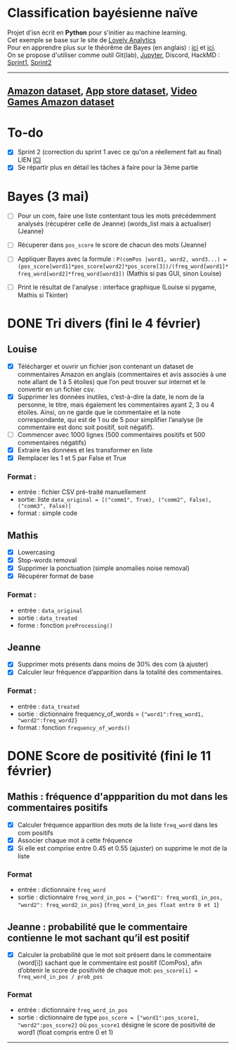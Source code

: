 # Classification bayésienne naïve
Projet d'isn écrit en **Python** pour s'initier au machine learning.  
Cet exemple se base sur le site de [Lovely Analytics](https://lovelyanalytics.com/2018/10/04/classification-bayesienne-naive-comment-ca-marche/)  
Pour en apprendre plus sur le théorême de Bayes (en anglais) : [ici](https://actuairesbigdata.wordpress.com/2016/01/13/une-explication-simple-de-classification-naive-bayesienne/) et [ici](https://arbital.com/p/bayes_rule/?l=1zq).  
On se propose d'utiliser comme outil Git(lab), [Jupyter](https://www.dataquest.io/m/349-project-learn-and-install-jupyter-notebook/), Discord, HackMD : [Sprint1](https://hackmd.io/@loune/sprint1), [Sprint2](https://hackmd.io/@JeanneD/sprint2)

---

[Amazon dataset](http://jmcauley.ucsd.edu/data/amazon/),
[App store dataset](https://medium.com/the-research-nest/data-science-tutorial-analysis-of-the-google-play-store-dataset-c720330d4903),
[Video Games Amazon dataset](http://snap.stanford.edu/data/amazon/productGraph/categoryFiles/reviews_Video_Games_5.json.gz)
---

# To-do
- [X] Sprint 2 (correction du sprint 1 avec ce qu'on a réellement fait au final) LIEN [ICI](https://hackmd.io/@JeanneD/sprint2)
- [X] Se répartir plus en détail les tâches à faire pour la 3ème partie

# Bayes (3 mai)

- [ ] Pour un com, faire une liste contentant tous les mots précédemment analysés (récupérer celle de Jeanne) (words_list mais à actualiser) (Jeanne)
- [ ] Récuperer dans `pos_score` le score de chacun des mots (Jeanne)
- [ ] Appliquer Bayes avec la formule : `P(comPos |word1, word2, word3...) = (pos_score[word1]*pos_score[word2]*pos_score[3])/(freq_word[word1]*freq_word[word2]*freq_word[word3])` (Mathis si pas GUI, sinon Louise)
- [ ] Print le résultat de l'analyse : interface graphique (Louise si pygame, Mathis si Tkinter)


# **DONE** Tri divers (fini le 4 février)

## Louise
- [X] Télécharger et ouvrir un fichier json contenant un dataset de commentaires Amazon en anglais (commentaires et avis associés à une note allant de 1 à 5 étoiles) que l’on peut trouver sur internet et le convertir en un fichier csv.
- [X] Supprimer les données inutiles, c’est-à-dire la date, le nom de la personne, le titre, mais également les commentaires ayant 2, 3 ou 4 étoiles. Ainsi, on ne garde que le commentaire et la note correspondante, qui est de 1 ou de 5 pour simplifier l’analyse (le commentaire est donc soit positif, soit négatif).
- [ ] Commencer avec 1000 lignes (500 commentaires positifs et 500 commentaires négatifs)
- [X] Extraire les données et les transformer en liste
- [X] Remplacer les 1 et 5 par False et True

### Format :
- entrée : fichier CSV pré-traité manuellement
- sortie: liste `data_original = [("comm1", True), ("comm2", False), ("comm3", False)]`
- format : simple code


## Mathis
- [X] Lowercasing
- [X] Stop-words removal
- [X] Supprimer la ponctuation (simple anomalies noise removal)
- [X] Récupérer format de base

### Format :
- entrée : `data_original`
- sortie : `data_treated`
- forme : fonction `preProcessing()`


## Jeanne

- [X] Supprimer mots présents dans moins de 30% des com (à ajuster)
- [X] Calculer leur fréquence d’apparition dans la totalité des commentaires.

### Format :
- entrée : `data_treated`
- sortie : dictionnaire frequency_of_words = `{"word1":freq_word1, "word2":freq_word2}`
- format : fonction `frequency_of_words()`


# **DONE** Score de positivité (fini le 11 février)

## Mathis : fréquence d'appparition du mot dans les commentaires positifs
- [X] Calculer fréquence apparition des mots de la liste `freq_word` dans les com positifs
- [X] Associer chaque mot à cette fréquence
- [X] Si elle est comprise entre 0.45 et 0.55 (ajuster) on supprime le mot de la liste

### Format
- entrée : dictionnaire `freq_word`
- sortie : dictionnaire `freq_word_in_pos = {"word1": freq_word1_in_pos, "word2": freq_word2_in_pos}` (`freq_word_in_pos float entre 0 et 1`)

## Jeanne :  probabilité que le commentaire contienne le mot sachant qu’il est positif 
- [X] Calculer la probabilité que le mot soit présent dans le commentaire (word[i]) sachant que le commentaire est positif (ComPos), afin d’obtenir le score de positivité de chaque mot: `pos_score[i] = freq_word_in_pos / prob_pos`

### Format
- entrée : dictionnaire `freq_word_in_pos`
- sortie : dictionnaire de type `pos_score = {"word1":pos_score1, "word2":pos_score2}` où `pos_score1` désigne le score de positivité de word1 (float compris entre 0 et 1)

---
